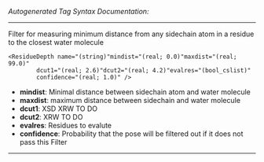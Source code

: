 _Autogenerated Tag Syntax Documentation:_

---
Filter for measuring minimum distance from any sidechain atom in a residue to the closest water molecule

```
<ResidueDepth name="(string)"mindist="(real; 0.0)"maxdist="(real; 99.0)"
        dcut1="(real; 2.6)"dcut2="(real; 4.2)"evalres="(bool_cslist)"
        confidence="(real; 1.0)" />
```

-   **mindist**: Minimal distance between sidechain atom and water molecule
-   **maxdist**: maximum distance between sidechain and water molecule
-   **dcut1**: XSD XRW TO DO
-   **dcut2**: XRW TO DO
-   **evalres**: Residues to evalute
-   **confidence**: Probability that the pose will be filtered out if it does not pass this Filter

---
